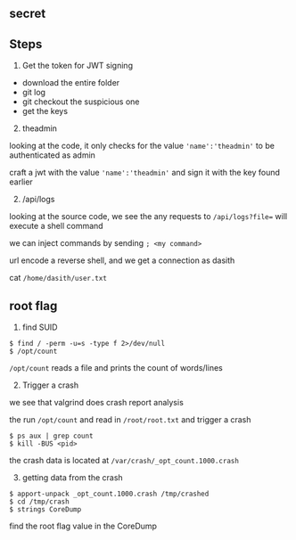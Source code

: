 secret
---

## Steps

1. Get the token for JWT signing

- download the entire folder
- git log
- git checkout the suspicious one
- get the keys

2. theadmin

looking at the code, it only checks for the value `'name':'theadmin'` to be authenticated as admin

craft a jwt with the value `'name':'theadmin'` and sign it with the key found earlier

2. /api/logs

looking at the source code, we see the any requests to `/api/logs?file=` will execute a shell command

we can inject commands by sending `; <my command>`

url encode a reverse shell, and we get a connection as dasith

cat `/home/dasith/user.txt`

## root flag

1. find SUID

```
$ find / -perm -u=s -type f 2>/dev/null
$ /opt/count
```

`/opt/count` reads a file and prints the count of words/lines

2. Trigger a crash

we see that valgrind does crash report analysis

the run `/opt/count` and read in `/root/root.txt` and trigger a crash

```
$ ps aux | grep count
$ kill -BUS <pid>
```

the crash data is located at `/var/crash/_opt_count.1000.crash`

3. getting data from the crash

```
$ apport-unpack _opt_count.1000.crash /tmp/crashed
$ cd /tmp/crash
$ strings CoreDump
```
find the root flag value in the CoreDump



